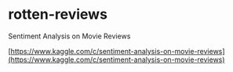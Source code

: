 # rotten-reviews

Sentiment Analysis on Movie Reviews


[https://www.kaggle.com/c/sentiment-analysis-on-movie-reviews](https://www.kaggle.com/c/sentiment-analysis-on-movie-reviews)
